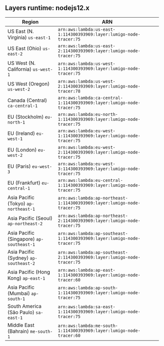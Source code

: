 Layers runtime: nodejs12.x
----
| Region | ARN |
| --- | --- |
|US East (N. Virginia)  `us-east-1`|`arn:aws:lambda:us-east-1:114300393969:layer:lumigo-node-tracer:75`|
|US East (Ohio)  `us-east-2`|`arn:aws:lambda:us-east-2:114300393969:layer:lumigo-node-tracer:75`|
|US West (N. California)  `us-west-1`|`arn:aws:lambda:us-west-1:114300393969:layer:lumigo-node-tracer:75`|
|US West (Oregon)  `us-west-2`|`arn:aws:lambda:us-west-2:114300393969:layer:lumigo-node-tracer:78`|
|Canada (Central)  `ca-central-1`|`arn:aws:lambda:ca-central-1:114300393969:layer:lumigo-node-tracer:75`|
|EU (Stockholm)  `eu-north-1`|`arn:aws:lambda:eu-north-1:114300393969:layer:lumigo-node-tracer:75`|
|EU (Ireland)  `eu-west-1`|`arn:aws:lambda:eu-west-1:114300393969:layer:lumigo-node-tracer:75`|
|EU (London)  `eu-west-2`|`arn:aws:lambda:eu-west-2:114300393969:layer:lumigo-node-tracer:75`|
|EU (Paris)  `eu-west-3`|`arn:aws:lambda:eu-west-3:114300393969:layer:lumigo-node-tracer:75`|
|EU (Frankfurt)  `eu-central-1`|`arn:aws:lambda:eu-central-1:114300393969:layer:lumigo-node-tracer:75`|
|Asia Pacific (Tokyo)  `ap-northeast-1`|`arn:aws:lambda:ap-northeast-1:114300393969:layer:lumigo-node-tracer:75`|
|Asia Pacific (Seoul)  `ap-northeast-2`|`arn:aws:lambda:ap-northeast-2:114300393969:layer:lumigo-node-tracer:75`|
|Asia Pacific (Singapore)  `ap-southeast-1`|`arn:aws:lambda:ap-southeast-1:114300393969:layer:lumigo-node-tracer:75`|
|Asia Pacific (Sydney)  `ap-southeast-2`|`arn:aws:lambda:ap-southeast-2:114300393969:layer:lumigo-node-tracer:75`|
|Asia Pacific (Hong Kong)  `ap-east-1`|`arn:aws:lambda:ap-east-1:114300393969:layer:lumigo-node-tracer:60`|
|Asia Pacific (Mumbai)  `ap-south-1`|`arn:aws:lambda:ap-south-1:114300393969:layer:lumigo-node-tracer:75`|
|South America (São Paulo)  `sa-east-1`|`arn:aws:lambda:sa-east-1:114300393969:layer:lumigo-node-tracer:75`|
|Middle East (Bahrain)  `me-south-1`|`arn:aws:lambda:me-south-1:114300393969:layer:lumigo-node-tracer:60`|
